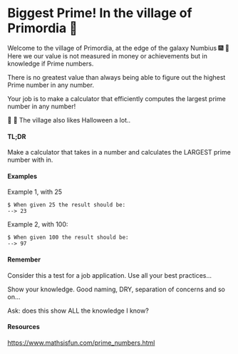 # Biggest Prime! In the village of Primordia :taco:

Welcome to the village of Primordia, at the edge of the galaxy Numbius :fireworks: :sparkler:
Here we our value is not measured in money or achievements but in knowledge if Prime numbers.

There is no greatest value than always being able to figure out the highest Prime number in any number.

Your job is to make a calculator that efficiently computes the largest prime number in any number!

:jack_o_lantern: :jack_o_lantern: The village also likes Halloween a lot..

#### TL;DR
Make a calculator that takes in a number and calculates the LARGEST prime number with in.

#### Examples

Example 1, with 25

    $ When given 25 the result should be:  
    --> 23


Example 2, with 100:

    $ When given 100 the result should be:  
    --> 97


#### Remember
Consider this a test for a job application.
Use all your best practices...

Show your knowledge.
Good naming, DRY, separation of concerns and so on...

Ask: does this show ALL the knowledge I know?

#### Resources

https://www.mathsisfun.com/prime_numbers.html